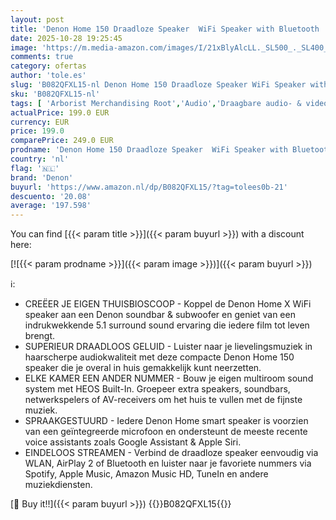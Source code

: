 ```yaml
---
layout: post
title: 'Denon Home 150 Draadloze Speaker  WiFi Speaker with Bluetooth  Hi-Fi  Airplay 2 & Siri  Muziek Streamen  HEOS Built-In voor Multiroom - Wit'
date: 2025-10-28 19:25:45
image: 'https://m.media-amazon.com/images/I/21xBlyAlcLL._SL500_._SL400_.jpg'
comments: true
category: ofertas
author: 'tole.es'
slug: 'B082QFXL15-nl Denon Home 150 Draadloze Speaker WiFi Speaker with...'
sku: 'B082QFXL15-nl'
tags: [ 'Arborist Merchandising Root','Audio','Draagbare audio- & videoaccessoires','Draagbare audio- & videoapparatuur','Draagbare bluetooth-luidsprekers','Draagbare luidsprekers & dokken','Elektronica','Self Service','Special Features Stores','be0c145d-645e-47ab-b638-53e8112e3d67_0','be0c145d-645e-47ab-b638-53e8112e3d67_8201','denon','🇳🇱', ]
actualPrice: 199.0 EUR
currency: EUR
price: 199.0
comparePrice: 249.0 EUR
prodname: 'Denon Home 150 Draadloze Speaker  WiFi Speaker with Bluetooth  Hi-Fi  Airplay 2 & Siri  Muziek Streamen  HEOS Built-In voor Multiroom - Wit'
country: 'nl'
flag: '🇳🇱'
brand: 'Denon'
buyurl: 'https://www.amazon.nl/dp/B082QFXL15/?tag=tolees0b-21'
descuento: '20.08'
average: '197.598'
---
```


You can find [{{< param title >}}]({{< param buyurl >}}) with a discount here:

[![{{< param prodname >}}]({{< param image >}})]({{< param buyurl >}})

ℹ️:

- CREËER JE EIGEN THUISBIOSCOOP - Koppel de Denon Home X WiFi speaker aan een Denon soundbar & subwoofer en geniet van een indrukwekkende 5.1 surround sound ervaring die iedere film tot leven brengt.
- SUPERIEUR DRAADLOOS GELUID - Luister naar je lievelingsmuziek in haarscherpe audiokwaliteit met deze compacte Denon Home 150 speaker die je overal in huis gemakkelijk kunt neerzetten.
- ELKE KAMER EEN ANDER NUMMER - Bouw je eigen multiroom sound system met HEOS Built-In. Groepeer extra speakers, soundbars, netwerkspelers of AV-receivers om het huis te vullen met de fijnste muziek.
- SPRAAKGESTUURD - Iedere Denon Home smart speaker is voorzien van een geïntegreerde microfoon en ondersteunt de meeste recente voice assistants zoals Google Assistant & Apple Siri.
- EINDELOOS STREAMEN - Verbind de draadloze speaker eenvoudig via WLAN, AirPlay 2 of Bluetooth en luister naar je favoriete nummers via Spotify, Apple Music, Amazon Music HD, TuneIn en andere muziekdiensten.

[🛒 Buy it!!]({{< param buyurl >}})
{{<world>}}B082QFXL15{{</world>}}
